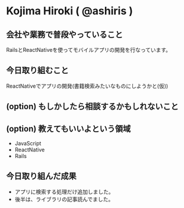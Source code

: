 # Kojima Hiroki ( @ashiris )

## 会社や業務で普段やっていること
RailsとReactNativeを使ってモバイルアプリの開発を行なっています。  

## 今日取り組むこと
ReactNativeでアプリの開発(書籍検索みたいなものにしようかと(仮))  

## (option) もしかしたら相談するかもしれないこと

## (option) 教えてもいいよという領域
- JavaScript
- ReactNative
- Rails

## 今日取り組んだ成果
- アプリに検索する処理だけ追加しました。
- 後半は、ライブラリの記事読んでました。

